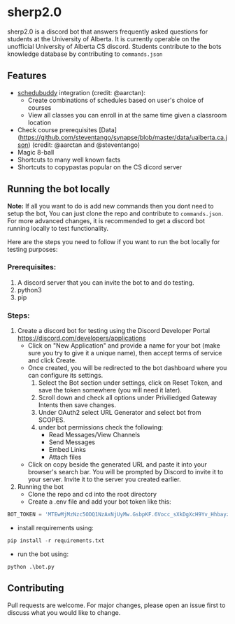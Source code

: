 # sherp2.0

sherp2.0 is a discord bot that answers frequently asked questions for students at the University of Alberta. It is currently operable on the unofficial University of Alberta CS discord. Students contribute to the bots knowledge database by contributing to `commands.json`

## Features
- [schedubuddy](https://schedubuddy.com/) integration (credit: @aarctan):
   - Create combinations of schedules based on user's choice of courses
   - View all classes you can enroll in at the same time given a classroom location
- Check course prerequisites [Data] (https://github.com/steventango/synapse/blob/master/data/ualberta.ca.json) (credit: @aarctan and @steventango)
- Magic 8-ball
- Shortcuts to many well known facts
- Shortcuts to copypastas popular on the CS dicord server

## Running the bot locally
**Note:** If all you want to do is add new commands then you dont need to setup the bot, You can just clone the repo and contribute to `commands.json`. For more advanced changes, it is recommended to get a discord bot running locally to test functionality.

Here are the steps you need to follow if you want to run the bot locally for testing purposes:

### Prerequisites:
1. A discord server that you can invite the bot to and do testing.
2. python3
3. pip

### Steps:
1. Create a discord bot for testing using the Discord Developer Portal https://discord.com/developers/applications
    * Click on "New Application" and provide a name for your bot (make sure you try to give it a unique name), then accept terms of service and click Create.
    * Once created, you will be redirected to the bot dashboard where you can configure its settings.
         1. Select the Bot section under settings, click on Reset Token, and save the token somewhere (you will need it later).
         2. Scroll down and check all options under Priviliedged Gateway Intents then save changes.
         3. Under OAuth2 select URL Generator and select bot from SCOPES.
         4. under bot permissions check the following:
             * Read Messages/View Channels
             * Send Messages
             * Embed Links
             * Attach files
    * Click on copy beside the generated URL and paste it into your browser's search bar. You will be prompted 
      by Discord to invite it to your server. Invite it to the server you created earlier.
2. Running the bot
   * Clone the repo and cd into the root directory
   * Create a .env file and add your bot token like this:
```python
BOT_TOKEN = 'MTEwMjMzNzc5ODQ1NzAxNjUyMw.GsbpKF.6Vocc_sXkDgXcH9Yv_Hhbayz6zhjc2FIgA4H9k'
```
   * install requirements using:
```python
pip install -r requirements.txt
```
   * run the bot using:
```
python .\bot.py
```

## Contributing

Pull requests are welcome. For major changes, please open an issue first
to discuss what you would like to change.
